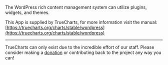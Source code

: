 The WordPress rich content management system can utilize plugins, widgets, and themes.

This App is supplied by TrueCharts, for more information visit the manual: [https://truecharts.org/charts/stable/wordpress](https://truecharts.org/charts/stable/wordpress)

---

TrueCharts can only exist due to the incredible effort of our staff.
Please consider making a [donation](https://truecharts.org/about/sponsor) or contributing back to the project any way you can!
